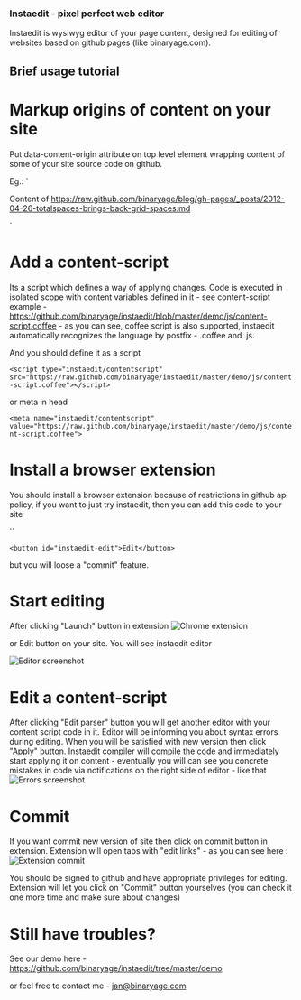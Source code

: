### Instaedit - pixel perfect web editor
Instaedit is wysiwyg editor of your page content, designed for editing of websites based on github pages (like binaryage.com).

## Brief usage tutorial
# Markup origins of content on your site

Put data-content-origin attribute on top level element wrapping content of some of your site source code on github.

Eg.:
`<section id="page" data-content-origin="https://raw.github.com/binaryage/blog/gh-pages/_posts/2012-04-26-totalspaces-brings-back-grid-spaces.md">
	Content of https://raw.github.com/binaryage/blog/gh-pages/_posts/2012-04-26-totalspaces-brings-back-grid-spaces.md
</section>`

# Add a content-script
Its a script which defines a way of applying changes. Code is executed in isolated scope with content variables defined in it - see content-script example - https://github.com/binaryage/instaedit/blob/master/demo/js/content-script.coffee - as you can see, coffee script is also supported, instaedit automatically recognizes the language by postfix - .coffee and .js.

And you should define it as a script

`<script type="instaedit/contentscript" src="https://raw.github.com/binaryage/instaedit/master/demo/js/content-script.coffee"></script>`

or meta in head

`<meta name="instaedit/contentscript" value="https://raw.github.com/binaryage/instaedit/master/demo/js/content-script.coffee">`

# Install a browser extension
You should install a browser extension because of restrictions in github api policy, if you want to just try instaedit, then you can add this code to your site

`<script>
		window.onload = function () {
				document.getElementById('instaedit-edit').onclick = function () {
					(function () {
						var th = document.getElementsByTagName('head')[0];

						var s = document.createElement('script');
						s.setAttribute('type', 'text/javascript');
						s.setAttribute('src', 'https://raw.github.com/binaryage/instaedit/master/src/instaedit.js');

						th.appendChild(s);
					})();
				}
			}
</script>`

`<button id="instaedit-edit">Edit</button>`

but you will loose a "commit" feature.

# Start editing
After clicking "Launch" button in extension
![Chrome extension](instaedit/raw/master/doc/extension-screen.png "Chrome extension")

or Edit button on your site. You will see instaedit editor

![Editor screenshot](instaedit/raw/master/doc/editor-screen.png "Editor screenshot")

# Edit a content-script
After clicking "Edit parser" button you will get another editor with your content script code in it. Editor will be informing you about syntax errors during editing. When you will be satisfied with new version then click "Apply" button. Instaedit compiler will compile the code and immediately start applying it on content - eventually you will can see you concrete mistakes in code via notifications on the right side of editor - like that 
![Errors screenshot](instaedit/raw/master/doc/errors-screen.png "Editor errors screenshot")

# Commit
If you want commit new version of site then click on commit button in extension. Extension will open tabs with "edit links" - as you can see here : 
![Extension commit](instaedit/raw/master/doc/extension-commit-screen.png "Extension commit")

You should be signed to github and have appropriate privileges for editing. Extension will let you click on "Commit" button yourselves (you can check it one more time and make sure about changes)

# Still have troubles? 
See our demo here - https://github.com/binaryage/instaedit/tree/master/demo 

or feel free to contact me - jan@binaryage.com
